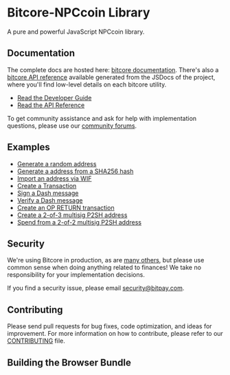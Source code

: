 Bitcore-NPCcoin Library
=======

A pure and powerful JavaScript NPCcoin library.

## Documentation

The complete docs are hosted here: [bitcore documentation](http://bitcore.io/guide/). There's also a [bitcore API reference](http://bitcore.io/api/) available generated from the JSDocs of the project, where you'll find low-level details on each bitcore utility.

- [Read the Developer Guide](http://bitcore.io/guide/)
- [Read the API Reference](http://bitcore.io/api/)

To get community assistance and ask for help with implementation questions, please use our [community forums](https://forum.bitcore.io/).

## Examples

* [Generate a random address](https://github.com/npccoin/bitcore-lib-npccoin/blob/master/docs/examples.md#generate-a-random-address)
* [Generate a address from a SHA256 hash](https://github.com/npccoin/bitcore-lib-npccoin/blob/master/docs/examples.md#generate-a-address-from-a-sha256-hash)
* [Import an address via WIF](https://github.com/npccoin/bitcore-lib-npccoin/blob/master/docs/examples.md#import-an-address-via-wif)
* [Create a Transaction](https://github.com/npccoin/bitcore-lib-npccoin/blob/master/docs/examples.md#create-a-transaction)
* [Sign a Dash message](https://github.com/npccoin/bitcore-lib-npccoin/blob/master/docs/examples.md#sign-a-bitcoin-message)
* [Verify a Dash message](https://github.com/npccoin/bitcore-lib-npccoin/blob/master/docs/examples.md#verify-a-bitcoin-message)
* [Create an OP RETURN transaction](https://github.com/npccoin/bitcore-lib-npccoin/blob/master/docs/examples.md#create-an-op-return-transaction)
* [Create a 2-of-3 multisig P2SH address](https://github.com/npccoin/bitcore-lib-npccoin/blob/master/docs/examples.md#create-a-2-of-3-multisig-p2sh-address)
* [Spend from a 2-of-2 multisig P2SH address](https://github.com/npccoin/bitcore-lib-npccoin/blob/master/docs/examples.md#spend-from-a-2-of-2-multisig-p2sh-address)


## Security

We're using Bitcore in production, as are [many others](http://bitcore.io#projects), but please use common sense when doing anything related to finances! We take no responsibility for your implementation decisions.

If you find a security issue, please email security@bitpay.com.

## Contributing

Please send pull requests for bug fixes, code optimization, and ideas for improvement. For more information on how to contribute, please refer to our [CONTRIBUTING](https://github.com/npccoin/bitcore-lib-npccoin/blob/master/CONTRIBUTING.md) file.

## Building the Browser Bundle

